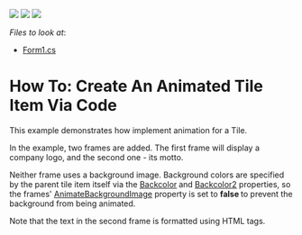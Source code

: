 <!-- default badges list -->
![](https://img.shields.io/endpoint?url=https://codecentral.devexpress.com/api/v1/VersionRange/128616518/11.2.8%2B)
[![](https://img.shields.io/badge/Open_in_DevExpress_Support_Center-FF7200?style=flat-square&logo=DevExpress&logoColor=white)](https://supportcenter.devexpress.com/ticket/details/E3820)
[![](https://img.shields.io/badge/📖_How_to_use_DevExpress_Examples-e9f6fc?style=flat-square)](https://docs.devexpress.com/GeneralInformation/403183)
<!-- default badges end -->
<!-- default file list -->
*Files to look at*:

* [Form1.cs](./CS/WinTileItemCodeCreating/Form1.cs)
<!-- default file list end -->
# How To: Create An Animated Tile Item Via Code


<p>This example demonstrates how implement animation for a Tile.</p><p>In the example, two frames are added. The first frame will display a company logo, and the second one - its motto.</p><p>Neither frame uses a background image. Background colors are specified by the parent tile item itself via the <a href="http://documentation.devexpress.com/#WindowsForms/DevExpressUtilsAppearanceObject_BackColortopic"><u>Backcolor</u></a><strong> </strong>and <a href="http://documentation.devexpress.com/#WindowsForms/DevExpressUtilsAppearanceObject_BackColor2topic"><u>Backcolor2</u></a> properties, so the frames' <a href="http://documentation.devexpress.com/#WindowsForms/DevExpressXtraEditorsTileItemFrame_AnimateBackgroundImagetopic"><u>AnimateBackgroundImage</u></a> property is set to <strong>false </strong>to prevent the background from being animated.</p><p>Note that the text in the second frame is formatted using HTML tags.</p>

<br/>


